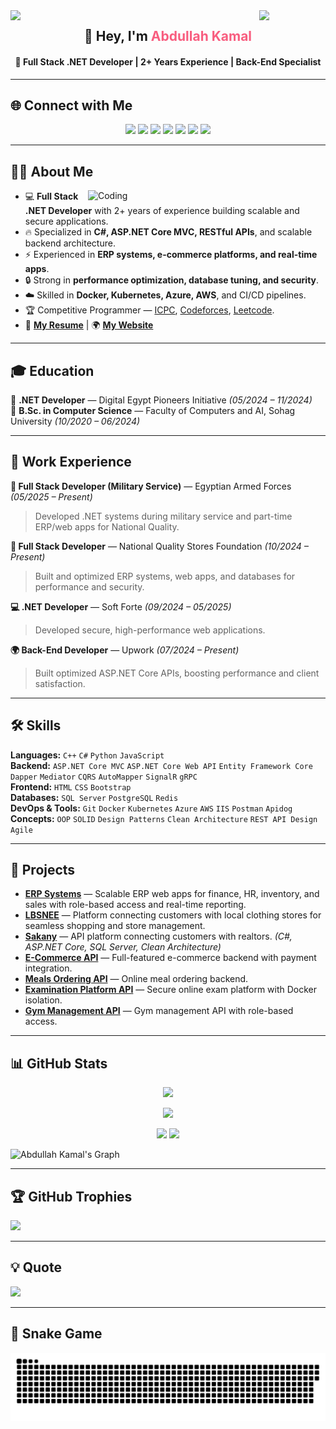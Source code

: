 <!-- Animated Header -->
<img align="left" src="https://user-images.githubusercontent.com/65187002/144930161-2f783401-8d27-4fdf-a2f7-cc0ba32f1f1f.gif" width="21%">
<img align="right" src="https://user-images.githubusercontent.com/65187002/144930161-2f783401-8d27-4fdf-a2f7-cc0ba32f1f1f.gif" width="21%">

<h2 align="center">👋 Hey, I'm <span style="color:#f85d7f">Abdullah Kamal</span></h2>
<h4 align="center">🚀 Full Stack .NET Developer | 2+ Years Experience | Back-End Specialist</h4>

---

## 🌐 Connect with Me

<p align="center">
 <a href="https://ak4m410x01.vercel.app"><img src="https://img.shields.io/badge/Website-000000?style=for-the-badge&logo=About.me&logoColor=white"></a>
 <a href="mailto:abdullah.kamal0x01@gmail.com"><img src="https://img.shields.io/badge/Gmail-D14836?style=for-the-badge&logo=gmail&logoColor=white"></a>
 <a href="https://linkedin.com/in/ak4m410x01"><img src="https://img.shields.io/badge/LinkedIn-0077B5?style=for-the-badge&logo=linkedin&logoColor=white"></a>
 <a href="https://t.me/ak4m410x01"><img src="https://img.shields.io/badge/Telegram-2CA5E0?style=for-the-badge&logo=telegram&logoColor=white"></a>
 <a href="http://wa.me/201040534161"><img src="https://img.shields.io/badge/WhatsApp-25D366?style=for-the-badge&logo=whatsapp&logoColor=white"></a>
 <a href="https://leetcode.com/ak4m410x01/"><img src="https://img.shields.io/badge/LeetCode-FFA116?style=for-the-badge&logo=LeetCode&logoColor=black"></a>
 <a href="https://codeforces.com/profile/ak4m410x01"><img src="https://img.shields.io/badge/Codeforces-445f9d?style=for-the-badge&logo=Codeforces&logoColor=white"></a>
</p>

---

## 👨‍💻 About Me

<img align="right" alt="Coding" width="380" src="https://user-images.githubusercontent.com/74038190/229223263-cf2e4b07-2615-4f87-9c38-e37600f8381a.gif">

- 💻 **Full Stack .NET Developer** with 2+ years of experience building scalable and secure applications.
- 🔥 Specialized in **C#, ASP.NET Core MVC, RESTful APIs**, and scalable backend architecture.
- ⚡ Experienced in **ERP systems, e-commerce platforms, and real-time apps**.
- 🔒 Strong in **performance optimization, database tuning, and security**.
- ☁️ Skilled in **Docker, Kubernetes, Azure, AWS**, and CI/CD pipelines.
- 🏆 Competitive Programmer — [ICPC](https://icpc.global/ICPCID/RYCWA1HDIYZ3), [Codeforces](https://codeforces.com/profile/ak4m410x01), [Leetcode](https://leetcode.com/ak4m410x01).
- 📄 [**My Resume**](https://drive.google.com/file/d/1klPNTj8ZyD9IDCCMTtqCIvqKvwLN4eXt/view) | 🌍 [**My Website**](https://ak4m410x01.vercel.app)

---

## 🎓 Education

🎯 **.NET Developer** — Digital Egypt Pioneers Initiative *(05/2024 – 11/2024)*  
🎯 **B.Sc. in Computer Science** — Faculty of Computers and AI, Sohag University *(10/2020 – 06/2024)*

---

## 💼 Work Experience

**💂 Full Stack Developer (Military Service)** — Egyptian Armed Forces *(05/2025 – Present)*  
> Developed .NET systems during military service and part-time ERP/web apps for National Quality.

**🏢 Full Stack Developer** — National Quality Stores Foundation *(10/2024 – Present)*  
> Built and optimized ERP systems, web apps, and databases for performance and security.

**💻 .NET Developer** — Soft Forte *(09/2024 – 05/2025)*  
> Developed secure, high-performance web applications.

**🌍 Back-End Developer** — Upwork *(07/2024 – Present)*  
> Built optimized ASP.NET Core APIs, boosting performance and client satisfaction.

---

## 🛠 Skills

**Languages:** `C++` `C#` `Python` `JavaScript`  
**Backend:** `ASP.NET Core MVC` `ASP.NET Core Web API` `Entity Framework Core` `Dapper` `Mediator` `CQRS` `AutoMapper` `SignalR` `gRPC`  
**Frontend:** `HTML` `CSS` `Bootstrap`  
**Databases:** `SQL Server` `PostgreSQL` `Redis`  
**DevOps & Tools:** `Git` `Docker` `Kubernetes` `Azure` `AWS` `IIS` `Postman` `Apidog`  
**Concepts:** `OOP` `SOLID` `Design Patterns` `Clean Architecture` `REST API Design` `Agile`

---

## 🚀 Projects

- **[ERP Systems]()** — Scalable ERP web apps for finance, HR, inventory, and sales with role-based access and real-time reporting.
- **[LBSNEE]()** — Platform connecting customers with local clothing stores for seamless shopping and store management.
- **[Sakany](https://github.com/ak4m410x01/Sakany)** — API platform connecting customers with realtors. *(C#, ASP.NET Core, SQL Server, Clean Architecture)*
- **[E-Commerce API](https://github.com/ak4m410x01/ECommerceAPI)** — Full-featured e-commerce backend with payment integration.
- **[Meals Ordering API](https://github.com/ak4m410x01/MealsOrderingApplication)** — Online meal ordering backend.
- **[Examination Platform API](https://github.com/ak4m410x01/Examination_Platform_API)** — Secure online exam platform with Docker isolation.
- **[Gym Management API](https://github.com/ak4m410x01/Gym_Management_Application_API)** — Gym management API with role-based access.

---

## 📊 GitHub Stats

<p align="center">
  <img src="https://github-readme-streak-stats.herokuapp.com?user=ak4m410x01&theme=radical" />
</p>
<p align="center">
  <img src="https://github-profile-summary-cards.vercel.app/api/cards/profile-details?username=ak4m410x01&theme=radical" />
</p>
<p align="center">
  <img src="https://denvercoder1-github-readme-stats.vercel.app/api?username=ak4m410x01&show_icons=true&count_private=true&theme=react" height="192px" />
  <img src="https://denvercoder1-github-readme-stats.vercel.app/api/top-langs/?username=ak4m410x01&langs_count=8&layout=compact&theme=react" height="192px" />
</p>

![Abdullah Kamal's Graph](https://github-readme-activity-graph.vercel.app/graph?username=ak4m410x01&theme=react-dark)

---

## 🏆 GitHub Trophies
![](https://github-profile-trophy.vercel.app/?username=ak4m410x01&theme=radical&no-frame=false&margin-w=4)

---

## 💡 Quote
![](https://quotes-github-readme.vercel.app/api?type=horizontal&theme=radical)

---

## 🐍 Snake Game
<p align="center">
	<img src="./assets/images/github-contribution-grid-snake.svg" alt="Snake Game"/>
</p>
